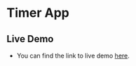 # Timer App

## Live Demo
* You can find the link to live demo [here](http://project07b-hassanalikhan.surge.sh/).
